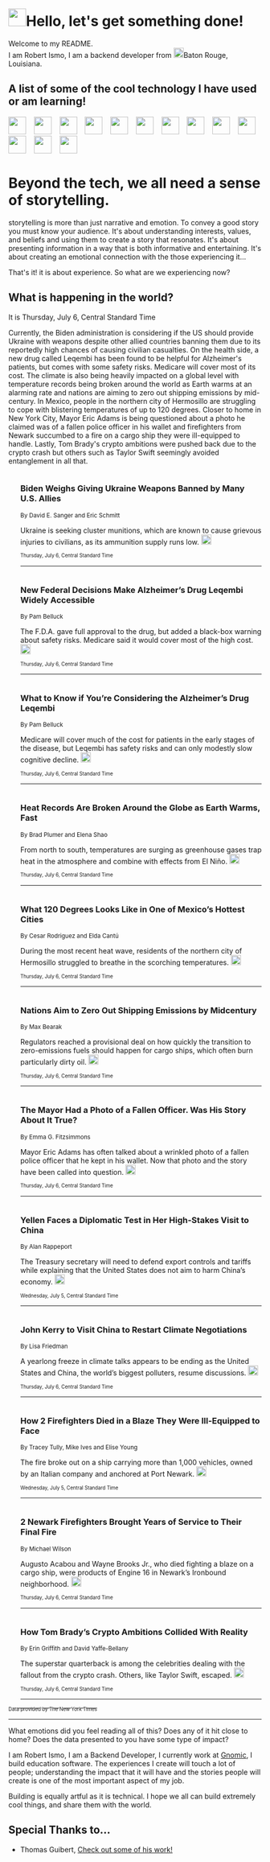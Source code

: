 <h1><img src="https://emojis.slackmojis.com/emojis/images/1643514375/3493/hot-coffee.gif?1643514375" width="35"/>Hello, let's get something done!</h1>

<p>Welcome to my README.<br/>
I am Robert Ismo, I am a backend developer from <img src="https://emojis.slackmojis.com/emojis/images/1638395689/50435/moulin_rouge.png?1638395689" width="20"/>Baton Rouge, Louisiana.</p>
<h2>A list of some of the cool technology I have used or am learning!</h2>
<p>
<img src="https://emojis.slackmojis.com/emojis/images/1643516091/21142/meow_bongotap.gif?1643516091" width="35" alt="">
<img src="https://img.shields.io/badge/Favorite%20Frontend%20Framework-SvelteKit-f83903" alt="">
<img src="https://img.shields.io/badge/Second%20Favorite-Vue-40b581" alt="">
<img src="https://img.shields.io/badge/Most%20Used%20Runtime-Nodejs-78b061" alt="">
<img src="https://emojis.slackmojis.com/emojis/images/1643517416/34482/fire.gif?1643517416" width="35" alt="">
<img src="https://img.shields.io/badge/Javascript%20But%20Better-Typescript-0078ca" alt="">
<img src="https://img.shields.io/badge/Favorite%20Language-Elixir-3e244d" alt="">
<img src="https://img.shields.io/badge/Containerize%20Everything-Docker-6ac9ef" alt="">
<img src="https://emojis.slackmojis.com/emojis/images/1643514596/5999/meow_party.gif?1643514596" width="35" alt="">
<img src="https://img.shields.io/badge/API%20Love%20Language-Graphql-de32a5" alt="">
<img src="https://img.shields.io/badge/Our%20Favorite%20Version%20Controller-Git-e94f33" alt="">
<img src="https://img.shields.io/badge/Favorite%20Database-Redis-d42d1d" alt="">
<img src="https://emojis.slackmojis.com/emojis/images/1643514559/5584/deployparrot.gif?1643514559" width="35" alt="">
<img src="https://img.shields.io/badge/Container%20Interstate-RabbitMQ-f66200" alt="">
<img src="https://img.shields.io/badge/Gotta%20Learn-Kubernetes-316adf" alt="">
<img src="https://img.shields.io/badge/Really%20Mature%20Now-WASM-654fef" alt="">
<img src="https://emojis.slackmojis.com/emojis/images/1666642497/61942/dance_vibe.gif?1666642497" width="35" alt="">
<img src="https://img.shields.io/badge/For%20My%20M1-ARM64-657d96" alt="">
<img src="https://img.shields.io/badge/Loving%20This%20So%20Much-TailwindCSS-17bcb5" alt="">
<img src="https://img.shields.io/badge/Cool%20Build%20Tool-Vite-f9cb24" alt="">
<img src="https://emojis.slackmojis.com/emojis/images/1669231376/62819/working-on-it.gif?1669231376" width="35" alt="">
<img src="https://img.shields.io/badge/Fun%20and%20Easy%20Database-MongoDB-5f8c49" alt="">
<img src="https://img.shields.io/badge/JS%20Life%20Support-NPM-c73737" alt="">
<img src="https://img.shields.io/badge/I%20Liked%20It-DynamoDB-0073b9" alt="">
<img src="https://emojis.slackmojis.com/emojis/images/1643514045/46/question.gif?1643514045" width="35" alt="">
<img src="https://img.shields.io/badge/cool-React-60d6f9" alt="">
<img src="https://img.shields.io/badge/Future%20Big%20Project-Lambda-f37e00" alt="">
<img src="https://img.shields.io/badge/NPM%20But%20Better-PNPM-f1aa07" alt="">
<img src="https://emojis.slackmojis.com/emojis/images/1643514943/9662/fbwow.gif?1643514943" width="35" alt="">
<img src="https://img.shields.io/badge/First%20Language-C-662079" alt="">
<img src="https://img.shields.io/badge/Where%20I%20Deploy%20Frontend-Vercel-000000" alt="">
<img src="https://img.shields.io/badge/Who%20Does%20not%20Want%20an%20App-Swift-f9492a" alt="">
<img src="https://emojis.slackmojis.com/emojis/images/1643514058/151/javascript.png?1643514058" width="35" alt="">
<img src="https://img.shields.io/badge/cool-Python-fbd542" alt="">
<img src="https://img.shields.io/badge/Favorite%20Something-Stripe-656cdc" alt="">
<img src="https://img.shields.io/badge/Of%20Course-HTML5-ed6327" alt="">
<img src="https://emojis.slackmojis.com/emojis/images/1660415405/60731/bomb.gif?1660415405" width="35" alt="">
<img src="https://img.shields.io/badge/hate-CSS-2964ec" alt="">
<img src="https://img.shields.io/badge/Learning-CircleCI-141215" alt="">
<img src="https://img.shields.io/badge/Learning-Rust-fbbb3b" alt="">
<img src="https://emojis.slackmojis.com/emojis/images/1660415397/60712/writing-hand.gif?1660415397" width="35" alt="">
<img src="https://img.shields.io/badge/Dev%20Browser%20of%20Choice-Firefox-cc4e26" alt="">
<img src="https://img.shields.io/badge/Recoverying%20From%20Windows-UNIX-1781e3" alt="">
<img src="https://img.shields.io/badge/LOVE-LogSeq-90c1c2" alt="">
<img src="https://emojis.slackmojis.com/emojis/images/1643514066/223/kirby.gif?1643514066" width="35" alt="">
<img src="https://img.shields.io/badge/Daily%20Driver-MacOS-e6e6e8" alt="">
<img src="https://img.shields.io/badge/Git%20Server-Github-000000" alt="">
<img src="https://img.shields.io/badge/enjoyable-EC2-f17428" alt="">
<img src="https://emojis.slackmojis.com/emojis/images/1643514239/2069/excited.gif?1643514239" width="35" alt="">
</p>
<h1>Beyond the tech, we all need a sense of storytelling.</h1>
<p>storytelling is more than just narrative and emotion. To convey a good story you must know your audience. It's about understanding interests, values, and beliefs and using them to create a story that resonates. It's about presenting information in a way that is both informative and entertaining. It's about creating an emotional connection with the those experiencing it...</p>
<p>That's it! it is about experience. So what are we experiencing now?</p>
<h2>What is happening in the world?</h2>
<p>It is Thursday, July 6, Central Standard Time</p>
<p>
Currently, the Biden administration is considering if the US should provide Ukraine with weapons despite other allied countries banning them due to its reportedly high chances of causing civilian casualties. On the health side, a new drug called Leqembi has been found to be helpful for Alzheimer&#39;s patients, but comes with some safety risks. Medicare will cover most of its cost. The climate is also being heavily impacted on a global level with temperature records being broken around the world as Earth warms at an alarming rate and nations are aiming to zero out shipping emissions by mid-century. In Mexico, people in the northern city of Hermosillo are struggling to cope with blistering temperatures of up to 120 degrees. Closer to home in New York City, Mayor Eric Adams is being questioned about a photo he claimed was of a fallen police officer in his wallet and firefighters from Newark succumbed to a fire on a cargo ship they were ill-equipped to handle. Lastly, Tom Brady&#39;s crypto ambitions were pushed back due to the crypto crash but others such as Taylor Swift seemingly avoided entanglement in all that.</p>
<ol>
<img src="https://img.shields.io/badge/-us-blue" alt="">
<h3>Biden Weighs Giving Ukraine Weapons Banned by Many U.S. Allies</h3>
<sub>By David E. Sanger and Eric Schmitt</sub>
<p>Ukraine is seeking cluster munitions, which are known to cause grievous injuries to civilians, as its ammunition supply runs low.  <a href="https://nyti.ms/44CJvyN"><img src="https://developer.nytimes.com/files/poweredby_nytimes_30b.png?v=1583354208352" height="20"></a></p>
<sub><sub>Thursday, July 6, Central Standard Time</sub></sub>
<hr/>
<img src="https://img.shields.io/badge/-health-blue" alt="">
<h3>New Federal Decisions Make Alzheimer’s Drug Leqembi Widely Accessible</h3>
<sub>By Pam Belluck</sub>
<p>The F.D.A. gave full approval to the drug, but added a black-box warning about safety risks. Medicare said it would cover most of the high cost.  <a href="https://nyti.ms/3D4bBHs"><img src="https://developer.nytimes.com/files/poweredby_nytimes_30b.png?v=1583354208352" height="20"></a></p>
<sub><sub>Thursday, July 6, Central Standard Time</sub></sub>
<hr/>
<img src="https://img.shields.io/badge/-health-blue" alt="">
<h3>What to Know if You’re Considering the Alzheimer’s Drug Leqembi</h3>
<sub>By Pam Belluck</sub>
<p>Medicare will cover much of the cost for patients in the early stages of the disease, but Leqembi has safety risks and can only modestly slow cognitive decline.  <a href="https://nyti.ms/3XJW5K7"><img src="https://developer.nytimes.com/files/poweredby_nytimes_30b.png?v=1583354208352" height="20"></a></p>
<sub><sub>Thursday, July 6, Central Standard Time</sub></sub>
<hr/>
<img src="https://img.shields.io/badge/-climate-blue" alt="">
<h3>Heat Records Are Broken Around the Globe as Earth Warms, Fast</h3>
<sub>By Brad Plumer and Elena Shao</sub>
<p>From north to south, temperatures are surging as greenhouse gases trap heat in the atmosphere and combine with effects from El Niño.  <a href="https://nyti.ms/3JLmt0l"><img src="https://developer.nytimes.com/files/poweredby_nytimes_30b.png?v=1583354208352" height="20"></a></p>
<sub><sub>Thursday, July 6, Central Standard Time</sub></sub>
<hr/>
<img src="https://img.shields.io/badge/-world-blue" alt="">
<h3>What 120 Degrees Looks Like in One of Mexico’s Hottest Cities</h3>
<sub>By Cesar Rodriguez and Elda Cantú</sub>
<p>During the most recent heat wave, residents of the northern city of Hermosillo struggled to breathe in the scorching temperatures.  <a href="https://nyti.ms/438npTu"><img src="https://developer.nytimes.com/files/poweredby_nytimes_30b.png?v=1583354208352" height="20"></a></p>
<sub><sub>Thursday, July 6, Central Standard Time</sub></sub>
<hr/>
<img src="https://img.shields.io/badge/-climate-blue" alt="">
<h3>Nations Aim to Zero Out Shipping Emissions by Midcentury</h3>
<sub>By Max Bearak</sub>
<p>Regulators reached a provisional deal on how quickly the transition to zero-emissions fuels should happen for cargo ships, which often burn particularly dirty oil.  <a href="https://nyti.ms/46Fbwas"><img src="https://developer.nytimes.com/files/poweredby_nytimes_30b.png?v=1583354208352" height="20"></a></p>
<sub><sub>Thursday, July 6, Central Standard Time</sub></sub>
<hr/>
<img src="https://img.shields.io/badge/-nyregion-blue" alt="">
<h3>The Mayor Had a Photo of a Fallen Officer. Was His Story About It True?</h3>
<sub>By Emma G. Fitzsimmons</sub>
<p>Mayor Eric Adams has often talked about a wrinkled photo of a fallen police officer that he kept in his wallet. Now that photo and the story have been called into question.  <a href="https://nyti.ms/3CXWgYV"><img src="https://developer.nytimes.com/files/poweredby_nytimes_30b.png?v=1583354208352" height="20"></a></p>
<sub><sub>Thursday, July 6, Central Standard Time</sub></sub>
<hr/>
<img src="https://img.shields.io/badge/-business-blue" alt="">
<h3>Yellen Faces a Diplomatic Test in Her High-Stakes Visit to China</h3>
<sub>By Alan Rappeport</sub>
<p>The Treasury secretary will need to defend export controls and tariffs while explaining that the United States does not aim to harm China’s economy.  <a href="https://nyti.ms/3XGEQJH"><img src="https://developer.nytimes.com/files/poweredby_nytimes_30b.png?v=1583354208352" height="20"></a></p>
<sub><sub>Wednesday, July 5, Central Standard Time</sub></sub>
<hr/>
<img src="https://img.shields.io/badge/-climate-blue" alt="">
<h3>John Kerry to Visit China to Restart Climate Negotiations</h3>
<sub>By Lisa Friedman</sub>
<p>A yearlong freeze in climate talks appears to be ending as the United States and China, the world’s biggest polluters, resume discussions.  <a href="https://nyti.ms/3D279c5"><img src="https://developer.nytimes.com/files/poweredby_nytimes_30b.png?v=1583354208352" height="20"></a></p>
<sub><sub>Thursday, July 6, Central Standard Time</sub></sub>
<hr/>
<img src="https://img.shields.io/badge/-nyregion-blue" alt="">
<h3>How 2 Firefighters Died in a Blaze They Were Ill-Equipped to Face</h3>
<sub>By Tracey Tully, Mike Ives and Elise Young</sub>
<p>The fire broke out on a ship carrying more than 1,000 vehicles, owned by an Italian company and anchored at Port Newark.  <a href="https://nyti.ms/3rmgb0P"><img src="https://developer.nytimes.com/files/poweredby_nytimes_30b.png?v=1583354208352" height="20"></a></p>
<sub><sub>Wednesday, July 5, Central Standard Time</sub></sub>
<hr/>
<img src="https://img.shields.io/badge/-nyregion-blue" alt="">
<h3>2 Newark Firefighters Brought Years of Service to Their Final Fire</h3>
<sub>By Michael Wilson</sub>
<p>Augusto Acabou and Wayne Brooks Jr., who died fighting a blaze on a cargo ship, were products of Engine 16 in Newark’s Ironbound neighborhood.  <a href="https://nyti.ms/3O3y3Xt"><img src="https://developer.nytimes.com/files/poweredby_nytimes_30b.png?v=1583354208352" height="20"></a></p>
<sub><sub>Thursday, July 6, Central Standard Time</sub></sub>
<hr/>
<img src="https://img.shields.io/badge/-technology-blue" alt="">
<h3>How Tom Brady’s Crypto Ambitions Collided With Reality</h3>
<sub>By Erin Griffith and David Yaffe-Bellany</sub>
<p>The superstar quarterback is among the celebrities dealing with the fallout from the crypto crash. Others, like Taylor Swift, escaped.  <a href="https://nyti.ms/44si8rz"><img src="https://developer.nytimes.com/files/poweredby_nytimes_30b.png?v=1583354208352" height="20"></a></p>
<sub><sub>Thursday, July 6, Central Standard Time</sub></sub>
<hr/>
</ol>
<a href="https://developer.nytimes.com"><sub><sub>Data provided by The New York Times</sub></sub></a>
<hr/>
<p>What emotions did you feel reading all of this? Does any of it hit close to home? Does the data presented to you have some type of impact?</p>
<p>I am Robert Ismo, I am a Backend Developer, I currently work at <a href="https://gnomic.education/">Gnomic</a>, I build education software. The experiences I create will touch a lot of people; understanding the impact that it will have and the stories people will create is one of the most important aspect of my job.</p>
<p>Building is equally artful as it is technical. I hope we all can build extremely cool things, and share them with the world.</p>
<h2>Special Thanks to...</h2>
<ul>
<li>Thomas Guibert, <a href="https://github.com/thmsgbrt/thmsgbrt">Check out some of his work!</a></li>
</ul>